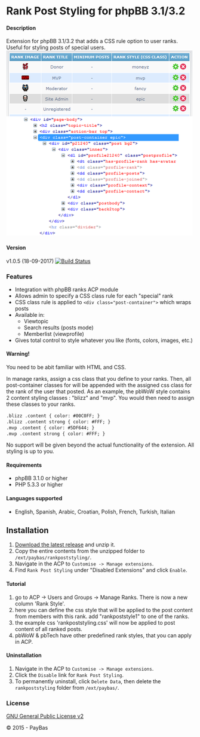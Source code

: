 Rank Post Styling for phpBB 3.1/3.2
===================================

#### Description
Extension for phpBB 3.1/3.2 that adds a CSS rule option to user ranks. Useful for styling posts of special users.
![Screenshot](screenshot.png)

#### Version
v1.0.5 (18-09-2017)
[![Build Status](https://api.travis-ci.org/Sajaki/rankpoststyling.svg)](https://travis-ci.org/Sajaki/rankpoststyling)

### Features
- Integration with phpBB ranks ACP module
- Allows admin to specify a CSS class rule for each "special" rank
- CSS class rule is applied to `<div class="post-container">` which wraps posts
- Available in:
  - Viewtopic
  - Search results (posts mode)
  - Memberlist (viewprofile)
- Gives total control to style whatever you like (fonts, colors, images, etc.)  

#### Warning!
You need to be abit familiar with HTML and CSS. 

In manage ranks, assign a css class that you define to your ranks. 
Then, all post-container classes for will be appended with the assigned css class for the rank of the user that posted. 
As an example, the pbWoW style contains 2 content styling classes : "blizz" and "mvp". 
You would then need to assign these classes to your ranks. 
 ```
 .blizz .content { color: #00C0FF; }
 .blizz .content strong { color: #FFF; }
 .mvp .content { color: #5DF644; }
 .mvp .content strong { color: #FFF; }
```

No support will be given beyond the actual functionality of the extension. All styling is up to you.

#### Requirements
- phpBB 3.1.0 or higher
- PHP 5.3.3 or higher

#### Languages supported
- English, Spanish, Arabic, Croatian, Polish, French, Turkish, Italian

## Installation
1. [Download the latest release](http://www.avathar.be/bbdkp/app.php/dl_ext/?cat=2) and unzip it.
2. Copy the entire contents from the unzipped folder to `/ext/paybas/rankpoststyling/`.
3. Navigate in the ACP to `Customise -> Manage extensions`.
4. Find `Rank Post Styling` under "Disabled Extensions" and click `Enable`.

#### Tutorial
1. go to ACP -> Users and Groups -> Manage Ranks. There is now a new column 'Rank Style'. 
2. here you can define the css style that will be applied to the post content from members with this rank. add "rankpoststyle1" to one of the ranks.
3. the example css 'rankpoststyling.css' will now be applied to post content of all ranked posts. 
4. pbWoW & pbTech have other predefined rank styles, that you can apply in ACP. 

#### Uninstallation
1. Navigate in the ACP to `Customise -> Manage extensions`.
2. Click the `Disable` link for `Rank Post Styling`.
3. To permanently uninstall, click `Delete Data`, then delete the `rankpoststyling` folder from `/ext/paybas/`.

### License
[GNU General Public License v2](http://opensource.org/licenses/GPL-2.0)

© 2015 - PayBas
